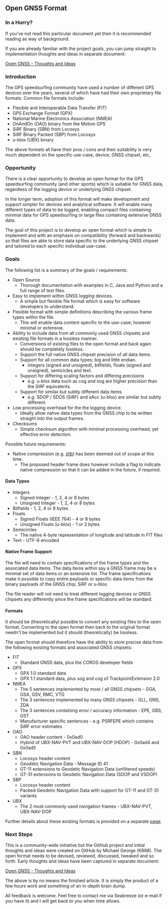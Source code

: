 ## Open GNSS Format

### In a Hurry?

If you've not read this particular document yet then it is recommended reading as way of background.

If you are already familiar with the project goals, you can jump straight to implementation thoughts and ideas in separate document:

[Open GNSS - Thoughts and Ideas](thoughts.md)



### Introduction

The GPS speedsurfing community have used a number of different GPS devices over the years, several of which have had their own proprietary file formats. Common file formats include:

- Flexible and Interoperable Data Transfer (FIT)
- GPS Exchange Format (GPX)
- National Marine Electronics Association (NMEA)
- OnAndOn (OAO) binary from the Motion GPS
- SiRF Binary (SBN) from Locosys
- SiRF Binary Packed (SBP) from Locosys
- u-blox (UBX) binary

The above formats all have their pros / cons and their suitability is very much dependent on the specific use-case, device, GNSS chipset, etc, 



### Opportunity

There is a clear opportunity to develop an open format for the GPS speedsurfing community (and other sports) which is suitable for GNSS data, regardless of the logging device or underlying GNSS chipset.

In the longer term, adoption of this format will make development and support simpler for devices and analytical software. It will enable many different types of data to be logged, enabling compact files containing minimal data for GPS speedsurfing or large files containing extensive GNSS data.

The goal of this project is to develop an open format which is simple to implement and with an emphasis on compatibility (forward and backwards) so that files are able to store data specific to the underlying GNSS chipset and tailored to each specific individual use-case.



### Goals

The following list is a summary of the goals / requirements:

- Open Source
  - Thorough documentation with examples in C, Java and Python and a full range of test files.
- Easy to implement within GNSS logging devices.
  - A simple but flexible file format which is easy for software developers to understand.
- Flexible format with simple definitions describing the various frame types within the file.
  - This will enable data content specific to the use-case; however minimal or extensive.
- Ability to include data from all commonly used GNSS chipsets and existing file formats in a lossless manner.
  - Conversions of existing files to the open format and back again should be completely lossless.
  - Support the full native GNSS chipset precision of all data items.
  - Support for all common data types; big and little endian.
    - integers (signed and unsigned), bitfields, floats (signed and unsigned), semicicles and text.
  - Support for differing scaling factors and differing precisions
    - e.g. u-blox data such as cog and sog are higher precision than the SiRF equivalents.
  - Support for similar but subtly different data items.
    - e.g. SDOP / SDOS (SiRF) and sAcc (u-blox) are similar but subtly different.
- Low processing overhead for the the logging device.
  - Ideally allow native data types from the GNSS chip to be written straight into the output frames.
- Checksums
  - Simple checksum algorithm with minimal processing overhead, yet effective error detection.




Possible future requirements:

- Native compression (e.g. [zlib](https://www.zlib.net/)) has been deemed out of scope at this time.
  - The proposed header frame does however include a flag to indicate native compression so that it can be added in the future, if required.




#### Data Types

- Integers
  - Signed Integer - 1, 2, 4 or 8 bytes
  - Unsigned Integer - 1, 2, 4 or 8 bytes
- Bitfields - 1, 2, 4 or 8 bytes
- Floats
  - Signed Floats (IEEE 764) - 4 or 8 bytes 
  - Unsigned Floats (u-blox) - 1 or 2 bytes
- Semicircles
  - The native 4-byte representation of longitude and latitude in FIT files
- Text - UTF-8 encoded



#### Native Frame Support

The file will need to contain specifications of the frame types and the associated data items. The data items within say a GNSS frame may be a minimal set of data items or an extensive list. The frame specifications make it possible to copy entire payloads or specific data items from the binary payloads of the GNSS chip; SiRF or u-blox.

The file reader will not need to treat different logging devices or GNSS chipsets any differently since the frame specifications will be standard.



#### Formats

It should be (theoretically) possible to convert any existing files to the open format. Converting to the open format then back to the original format needn't be implemented but it should (theoretically) be lossless.

The open format should therefore have the ability to store precise data from the following existing formats and associated GNSS chipsets:

- FIT
  - Standard GNSS data, plus the COROS developer fields
- GPX
  - GPX 1.0 standard data
  - GPX 1.1 standard data, plus sog and cog of TrackpointExtension 2.0
- NMEA
  - The 5 sentences implemented by most / all GNSS chipsets - GGA, GSA, GSV, RMC, VTG
  - The 3 sentences implemented by many GNSS chipsets - GLL, GNS, ZDA
  - The 3 sentences containing error / accuracy information - EPE, GBS, GST
  - Manufacturer specific sentences - e.g. PSRFEPE which contains SiRF error estimates
- OAO
  - OAO header content - 0x0ad0
  - Hybrid of UBX-NAV-PVT and UBX-NAV-DOP (HDOP) -  0x0ad4 and 0x0ad5
- SBN
  - Locosys header content
  - Geodetic Navigation Data - Message ID 41
  - GT-11 extensions to Geodetic Navigation Data (unfiltered speeds)
  - GT-31 extensions to Geodetic Navigation Data (SDOP and VSDOP)
- SBP
  - Locosys header content
  - Packed Geodetic Navigation Data with support for GT-11 and GT-31 variants
- UBX
  - The 2 most commonly used navigation frames - UBX-NAV-PVT, UBX-NAV-DOP



Further details about these existing formats is provided on a separate [page](formats.md).



### Next Steps

This is a community-wide initiative but the GitHub project and initial thoughts and ideas were created on GitHub by Michael George (K888). The open format needs to be devised, reviewed, discussed, tweaked and so forth. Early thoughts and ideas have been captured in separate document:

[Open GNSS - Thoughts and Ideas](thoughts.md)

The above is by no means the finished article. It is simply the product of a few hours work and something of an in-depth brain dump.

All feedback is welcome. Feel free to contact me via Seabreeze (or e-mail if you have it) and I will get back to you when time allows.
